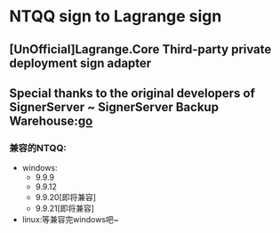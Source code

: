 # NTQQ sign to Lagrange sign
[UnOfficial]Lagrange.Core Third-party private deployment sign adapter
---
Special thanks to the original developers of SignerServer ~
SignerServer Backup Warehouse:[go](https://github.com/TsukishiroStudio/SignerServer)
---
### 兼容的NTQQ:
- windows:
   - 9.9.9
   - 9.9.12
   - 9.9.20[即将兼容]
   - 9.9.21[即将兼容]
- linux:等兼容完windows吧~
